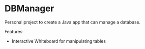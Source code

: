 # DBManager
Personal project to create a Java app that can manage a database.

Features:

- Interactive Whiteboard for manipulating tables
